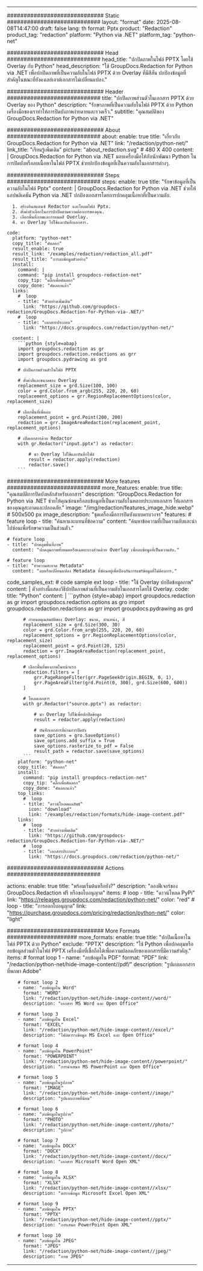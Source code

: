 
---
############################# Static ############################
layout: "format"
date:  2025-08-08T14:47:00
draft: false
lang: th
format: Pptx
product: "Redaction"
product_tag: "redaction"
platform: "Python via .NET"
platform_tag: "python-net"

############################# Head ############################
head_title: "ปกปิดภาพในไฟล์ PPTX โดยใช้ Overlay กับ Python"
head_description: "ใช้ GroupDocs.Redaction for Python via .NET เพื่อปกปิดภาพที่เป็นความลับในไฟล์ PPTX ด้วย Overlay ที่มีสีสัน ปกป้องข้อมูลที่สำคัญในขณะที่ยังคงเลย์เอาต์เอกสารไม่เปลี่ยนแปลง."

############################# Header ############################
title: "ปกปิดภาพส่วนตัวในเอกสาร PPTX ด้วย Overlay ของ Python" 
description: "รักษาภาพที่เป็นความลับในไฟล์ PPTX ด้วย Python เครื่องมือของเราทำให้การปิดบังภาพง่ายดายและรวดเร็ว."
subtitle: "คุณสมบัติของ GroupDocs.Redaction for Python via .NET" 

############################# About ############################
about:
    enable: true
    title: "เกี่ยวกับ GroupDocs.Redaction for Python via .NET"
    link: "/redaction/python-net/"
    link_title: "เรียนรู้เพิ่มเติม"
    picture: "about_redaction.svg" # 480 X 400
    content: |
       GroupDocs.Redaction for Python via .NET มอบเครื่องมือให้กับนักพัฒนา Python ในการปิดบังหรือลบเนื้อหาในไฟล์ PPTX ช่วยปกป้องข้อมูลที่เป็นความลับในเอกสารต่างๆ.

############################# Steps ############################
steps:
    enable: true
    title: "รักษาข้อมูลที่เป็นความลับในไฟล์ Pptx"
    content: |
      GroupDocs.Redaction for Python via .NET ช่วยให้แอปพลิเคชัน Python via .NET ปกป้องเอกสารโดยการปกคลุมเนื้อหาที่เป็นความลับ.
      
      1. สร้างอินสแตนซ์ Redactor และโหลดไฟล์ Pptx.
      2. ตั้งค่าตัวเลือกในการปกปิดตามความต้องการของคุณ.
      3. เลือกพื้นที่ภาพและกำหนดสี Overlay.
      4. นำ Overlay ไปใช้และบันทึกเอกสาร.
   
    code:
      platform: "python-net"
      copy_title: "คัดลอก"
      result_enable: true
      result_link: "/examples/redaction/redaction_all.pdf"
      result_title: "การลบข้อมูลตัวอย่าง"
      install:
        command: |
        command: "pip install groupdocs-redaction-net"
        copy_tip: "คลิ๊กเพื่อคัดลอก"
        copy_done: "คัดลอกแล้ว"
      links:
        #  loop
        - title: "ตัวอย่างเพิ่มเติม"
          link: "https://github.com/groupdocs-redaction/GroupDocs.Redaction-for-Python-via-.NET/"
        #  loop
        - title: "เอกสารประกอบ"
          link: "https://docs.groupdocs.com/redaction/python-net/"
          
      content: |
        ```python {style=abap}
        import groupdocs.redaction as gr
        import groupdocs.redaction.redactions as grr
        import groupdocs.pydrawing as grd

        # ปกปิดภาพส่วนตัวในไฟล์ PPTX

        # ตั้งค่าสีและขนาดของ Overlay
        replacement_size = grd.Size(100, 100)
        color = grd.Color.from_argb(255, 220, 20, 60)
        replacement_options = grr.RegionReplacementOptions(color, replacement_size)

        # เลือกพื้นที่เพื่อลบ
        replacement_point = grd.Point(200, 200)
        redaction = grr.ImageAreaRedaction(replacement_point, replacement_options)
                
        # เปิดเอกสารด้วย Redactor
        with gr.Redactor("input.pptx") as redactor:

            # นำ Overlay ไปใช้และบันทึกไฟล์
            result = redactor.apply(redaction)
            redactor.save()
        ```            


############################# More features ############################
more_features:
  enable: true
  title: "คุณสมบัติการปิดบังหลักสำหรับเอกสาร"
  description: "GroupDocs.Redaction for Python via .NET ช่วยให้คุณซ่อนหรือลบข้อมูลที่เป็นความลับในหลายประเภทเอกสาร ให้เอกสารของคุณดูสะอาดและปลอดภัย."
  image: "/img/redaction/features_image_hide.webp" # 500x500 px
  image_description: "ชุดเครื่องมือการปิดบังแบบครบวงจร"
  features:
    # feature loop
    - title: "ค้นหาและแทนที่ข้อความ"
      content: "ค้นหาข้อความที่เป็นความลับและนำไปซ่อนเพื่อรักษาความเป็นส่วนตัว."

    # feature loop
    - title: "ปกคลุมพื้นที่ภาพ"
      content: "ปกคลุมภาพทั้งหมดหรือเฉพาะบางส่วนด้วย Overlay เพื่อลบข้อมูลที่เป็นความลับ."

    # feature loop
    - title: "ทำความสะอาด Metadata"
      content: "ลบหรือเปลี่ยนแปลง Metadata ที่ซ่อนอยู่เพื่อป้องกันการแชร์ข้อมูลที่ไม่ต้องการ."
      
  code_samples_ext:
    # code sample ext loop
    - title: "ใช้ Overlay ปกปิดข้อมูลภาพ"
      content: |
        ตัวอย่างนี้แสดงวิธีปกปิดภาพส่วนที่เป็นความลับในเอกสารโดยใช้ Overlay.
      code:
        title: "Python"
        content: |
          ```python {style=abap}
          import groupdocs.redaction as gr
          import groupdocs.redaction.options as gro
          import groupdocs.redaction.redactions as grr
          import groupdocs.pydrawing as grd

          # กำหนดคุณสมบัติของ Overlay: ขนาด, ตำแหน่ง, สี
          replacement_size = grd.Size(300, 30)
          color = grd.Color.from_argb(255, 220, 20, 60)
          replacement_options = grr.RegionReplacementOptions(color, replacement_size)
          replacement_point = grd.Point(20, 125)
          redaction = grr.ImageAreaRedaction(replacement_point, replacement_options)

          # เลือกพื้นที่ของภาพในหน้าแรก
          redaction.filters = [
              grr.PageRangeFilter(grr.PageSeekOrigin.BEGIN, 0, 1),
              grr.PageAreaFilter(grd.Point(0, 300), grd.Size(600, 600))
          ]

          # โหลดเอกสาร
          with gr.Redactor("source.pptx") as redactor:

              # นำ Overlay ไปใช้เพื่อปกปิดข้อมูล
              result = redactor.apply(redaction)

              # บันทึกเอกสารที่ผ่านการปิดบัง
              save_options = gro.SaveOptions()
              save_options.add_suffix = True
              save_options.rasterize_to_pdf = False
              result_path = redactor.save(save_options)
          ```
        platform: "python-net"
        copy_title: "คัดลอก"
        install:
          command: "pip install groupdocs-redaction-net"
          copy_tip: "คลิ๊กเพื่อคัดลอก"
          copy_done: "คัดลอกแล้ว"
        top_links:
          #  loop
          - title: "ดาวน์โหลดผลลัพธ์"
            icon: "download"
            link: "/examples/redaction/formats/hide-image-content.pdf"
        links:
          #  loop
          - title: "ตัวอย่างเพิ่มเติม"
            link: "https://github.com/groupdocs-redaction/GroupDocs.Redaction-for-Python-via-.NET/"
          #  loop
          - title: "เอกสารประกอบ"
            link: "https://docs.groupdocs.com/redaction/python-net/"


############################# Actions ############################

actions:
  enable: true
  title: "พร้อมเริ่มต้นหรือยัง?"
  description: "ลองฟีเจอร์ของ GroupDocs.Redaction ฟรี หรือขอใบอนุญาต"
  items:
    #  loop
    - title: "ดาวน์โหลด PyPi"
      link: "https://releases.groupdocs.com/redaction/python-net/"
      color: "red"
        #  loop
    - title: "การออกใบอนุญาต"
      link: "https://purchase.groupdocs.com/pricing/redaction/python-net/"
      color: "light"


############################# More Formats #####################
more_formats:
    enable: true
    title: "ปกปิดเนื้อหาในไฟล์ PPTX ด้วย Python"
    exclude: "PPTX"
    description: "ใช้ Python เพื่อปกคลุมหรือลบข้อมูลส่วนตัวในไฟล์ PPTX เครื่องมือที่เชื่อถือได้เพื่อความปลอดภัยของเอกสารที่มีความสำคัญ."
    items: 
        # format loop 1
        - name: "ลบข้อมูลใน PDF"
          format: "PDF"
          link: "/redaction/python-net/hide-image-content//pdf/"
          description: "รูปแบบเอกสารที่พกพา Adobe"

        # format loop 2
        - name: "ลบข้อมูลใน Word"
          format: "WORD"
          link: "/redaction/python-net/hide-image-content//word/"
          description: "เอกสาร MS Word และ Open Office"
          
        # format loop 3
        - name: "ลบข้อมูลใน Excel"
          format: "EXCEL"
          link: "/redaction/python-net/hide-image-content//excel/"
          description: "ไฟล์ตารางข้อมูล MS Excel และ Open Office"

        # format loop 4
        - name: "ลบข้อมูลใน PowerPoint"
          format: "POWERPOINT"
          link: "/redaction/python-net/hide-image-content//powerpoint/"
          description: "การนำเสนอ MS PowerPoint และ Open Office"

        # format loop 5
        - name: "ลบข้อมูลในรูปภาพ"
          format: "IMAGE"
          link: "/redaction/python-net/hide-image-content//image/"
          description: "รูปแบบภาพที่นิยม"

        # format loop 6
        - name: "ลบข้อมูลในรูปถ่าย"
          format: "PHOTO"
          link: "/redaction/python-net/hide-image-content//photo/"
          description: "รูปถ่าย"

        # format loop 7
        - name: "ลบข้อมูลใน DOCX"
          format: "DOCX"
          link: "/redaction/python-net/hide-image-content//docx/"
          description: "เอกสาร Microsoft Word Open XML"
          
        # format loop 8
        - name: "ลบข้อมูลใน XLSX"
          format: "XLSX"
          link: "/redaction/python-net/hide-image-content//xlsx/"
          description: "ตารางข้อมูล Microsoft Excel Open XML"
          
        # format loop 9
        - name: "ลบข้อมูลใน PPTX"
          format: "PPTX"
          link: "/redaction/python-net/hide-image-content//pptx/"
          description: "การเสนอ PowerPoint Open XML"

        # format loop 10
        - name: "ลบข้อมูลใน JPEG"
          format: "JPEG"
          link: "/redaction/python-net/hide-image-content//jpeg/"
          description: "ภาพ JPEG"


---